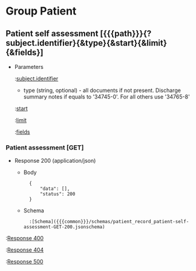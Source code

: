 # Group Patient

## Patient self assessment [{{{path}}}{?subject.identifier}{&type}{&start}{&limit}{&fields}]

+ Parameters

    :[subject.identifier]({{{common}}}/parameters/subject.identifier.md)

    + type (string, optional) - all documents if not present. Discharge summary notes if equals to '34745-0'. For all others use '34765-8'

    :[start]({{{common}}}/parameters/start.md)

    :[limit]({{{common}}}/parameters/limit.md)

    :[fields]({{{common}}}/parameters/fields.md)


### Patient assessment [GET]

+ Response 200 (application/json)

    + Body

            {
                "data": [],
                "status": 200
            }

    + Schema

            :[Schema]({{{common}}}/schemas/patient_record_patient-self-assessment-GET-200.jsonschema)

:[Response 400]({{{common}}}/responses/400.md)

:[Response 404]({{{common}}}/responses/404.md)

:[Response 500]({{{common}}}/responses/500.md)

